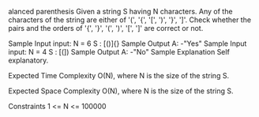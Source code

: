 alanced parenthesis
Given a string S having N characters. Any of the characters of the string are either of '(', '{', '[', ')', '}', ']'. Check whether the pairs and the orders of '{', '}', '(', ')', '[', ']' are correct or not.

Sample Input
input: N = 6
S : [()]{}
Sample Output
A: -"Yes"
Sample Input
input: N = 4
S : [(])
Sample Output
A: -"No"
Sample Explanation
Self explanatory.

Expected Time Complexity
O(N), where N is the size of the string S.

Expected Space Complexity
O(N), where N is the size of the string S.

Constraints
1 <= N <= 100000